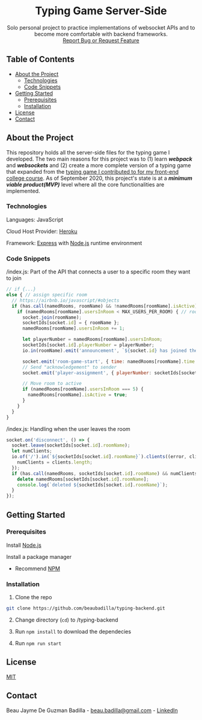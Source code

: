 <br />
<p align="center">
  <h1 align="center">Typing Game Server-Side</h1>

  <p align="center">
    Solo personal project to practice implementations of websocket APIs and to become more comfortable with backend frameworks.
    <br />
    <a href="https://github.com/beaubadilla/typing-backend/issues">Report Bug or Request Feature</a>
  </p>
</p>

## Table of Contents

* [About the Project](#about-the-project)
  * [Technologies](#technologies)
  * [Code Snippets](#code-snippets)
* [Getting Started](#getting-started)
  * [Prerequisites](#prerequisites)
  * [Installation](#installation)
* [License](#license)
* [Contact](#contact)

## About the Project

This repository holds all the server-side files for the typing game I developed. The two main reasons for this project was to (1) learn ***webpack*** and ***websockets*** and (2) create a more complete version of a typing game that expanded from the [typing game I contributed to for my front-end college course](https://github.com/beaubadilla/cpsc349_frontend_engineering). As of September 2020, this project's state is at a ***minimum viable product(MVP)*** level where all the core functionalities are implemented.

### Technologies
Languages: JavaScript

Cloud Host Provider: [Heroku](https://www.heroku.com/)

Framework: [Express](https://expressjs.com/) with [Node.js](https://nodejs.org/en/) runtime environment

### Code Snippets

/index.js: Part of the API that connects a user to a specific room they want to join
```javascript
// if {...}
else { // assign specific room
  // https://airbnb.io/javascript/#objects
  if (has.call(namedRooms, roomName) && !namedRooms[roomName].isActive) { // room name exists, i.e. this socket is joining
    if (namedRooms[roomName].usersInRoom < MAX_USERS_PER_ROOM) { // room not maxed
      socket.join(roomName);
      socketIds[socket.id] = { roomName };
      namedRooms[roomName].usersInRoom += 1;

      let playerNumber = namedRooms[roomName].usersInRoom;
      socketIds[socket.id].playerNumber = playerNumber;
      io.in(roomName).emit('announcement', `${socket.id} has joined the lobby as player #${socketIds[socket.id].playerNumber}`);

      socket.emit('room-game-start', { time: namedRooms[roomName].time });
      // Send "acknowledgement" to sender
      socket.emit('player-assignment', { playerNumber: socketIds[socket.id].playerNumber });

      // Move room to active
      if (namedRooms[roomName].usersInRoom === 5) {
        namedRooms[roomName].isActive = true;
      }
    }
  }
}
```

/index.js: Handling when the user leaves the room
```javascript
socket.on('disconnect', () => {
  socket.leave(socketIds[socket.id].roomName);
  let numClients;
  io.of('/').in(`${socketIds[socket.id].roomName}`).clients((error, clients) => {
    numClients = clients.length;
  });
  if (has.call(namedRooms, socketIds[socket.id].roomName) && numClients === 0) {
    delete namedRooms[socketIds[socket.id].roomName];
    console.log(`deleted ${socketIds[socket.id].roomName}`);
  }
});
```

## Getting Started

### Prerequisites

Install [Node.js](https://nodejs.org/en/)

Install a package manager
* Recommend [NPM](https://www.npmjs.com/)

### Installation

1. Clone the repo
```sh
git clone https://github.com/beaubadilla/typing-backend.git
```
2. Change directory (```cd```) to /typing-backend

3. Run ```npm install``` to download the dependecies

4. Run ```npm run start```

## License
[MIT](https://choosealicense.com/licenses/mit/)

## Contact

Beau Jayme De Guzman Badilla - beau.badilla@gmail.com - [LinkedIn](https://www.linkedin.com/in/beau-jayme-badilla/)


[typing-frontend-1-screenshot]: /readme-typing-frontend-1.jpg
[typing-frontend-2-screenshot]: /readme-typing-frontend-2.jpg

